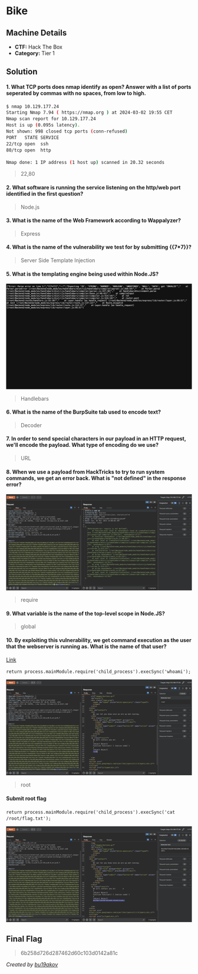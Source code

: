 # Bike

## Machine Details 

- **CTF:** Hack The Box
- **Category:** Tier 1

## Solution

#### 1. What TCP ports does nmap identify as open? Answer with a list of ports seperated by commas with no spaces, from low to high.

```sh
$ nmap 10.129.177.24
Starting Nmap 7.94 ( https://nmap.org ) at 2024-03-02 19:55 CET
Nmap scan report for 10.129.177.24
Host is up (0.095s latency).
Not shown: 998 closed tcp ports (conn-refused)
PORT   STATE SERVICE
22/tcp open  ssh
80/tcp open  http

Nmap done: 1 IP address (1 host up) scanned in 20.32 seconds
```

> 22,80

#### 2. What software is running the service listening on the http/web port identified in the first question?

> Node.js

#### 3. What is the name of the Web Framework according to Wappalyzer?

> Express

#### 4. What is the name of the vulnerability we test for by submitting {{7*7}}?

> Server Side Template Injection

#### 5. What is the templating engine being used within Node.JS?

![error](./error.jpg)

> Handlebars

#### 6. What is the name of the BurpSuite tab used to encode text?

> Decoder

#### 7. In order to send special characters in our payload in an HTTP request, we'll encode the payload. What type of encoding do we use?

> URL

#### 8. When we use a payload from HackTricks to try to run system commands, we get an error back. What is "not defined" in the response error?

![require](./require.jpg)

> require

#### 9. What variable is the name of the top-level scope in Node.JS?

> global

#### 10. By exploiting this vulnerability, we get command execution as the user that the webserver is running as. What is the name of that user?

[Link](https://book.hacktricks.xyz/pentesting-web/ssti-server-side-template-injection#handlebars-nodejs)

`return process.mainModule.require('child_process').execSync('whoami');`

![root](./root.jpg)

> root

#### Submit root flag

`return process.mainModule.require('child_process').execSync('cat /root/flag.txt');`

![flag](./flag.jpg)

## Final Flag

> 6b258d726d287462d60c103d0142a81c

*Created by [bu19akov](https://github.com/bu19akov)*